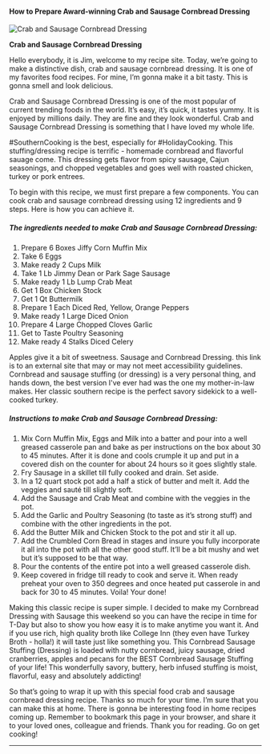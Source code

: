            

#### How to Prepare Award-winning Crab and Sausage Cornbread Dressing

![Crab and Sausage Cornbread Dressing](https://img-global.cpcdn.com/recipes/e957ec9f047f36c4/751x532cq70/crab-and-sausage-cornbread-dressing-recipe-main-photo.jpg)

**Crab and Sausage Cornbread Dressing**

Hello everybody, it is Jim, welcome to my recipe site. Today, we’re going to make a distinctive dish, crab and sausage cornbread dressing. It is one of my favorites food recipes. For mine, I’m gonna make it a bit tasty. This is gonna smell and look delicious.

Crab and Sausage Cornbread Dressing is one of the most popular of current trending foods in the world. It’s easy, it’s quick, it tastes yummy. It is enjoyed by millions daily. They are fine and they look wonderful. Crab and Sausage Cornbread Dressing is something that I have loved my whole life.

#SouthernCooking is the best, especially for #HolidayCooking. This stuffing/dressing recipe is terrific - homemade cornbread and flavorful sauage come. This dressing gets flavor from spicy sausage, Cajun seasonings, and chopped vegetables and goes well with roasted chicken, turkey or pork entrees.

To begin with this recipe, we must first prepare a few components. You can cook crab and sausage cornbread dressing using 12 ingredients and 9 steps. Here is how you can achieve it.

##### The ingredients needed to make Crab and Sausage Cornbread Dressing:

1.  Prepare 6 Boxes Jiffy Corn Muffin Mix
2.  Take 6 Eggs
3.  Make ready 2 Cups Milk
4.  Take 1 Lb Jimmy Dean or Park Sage Sausage
5.  Make ready 1 Lb Lump Crab Meat
6.  Get 1 Box Chicken Stock
7.  Get 1 Qt Buttermilk
8.  Prepare 1 Each Diced Red, Yellow, Orange Peppers
9.  Make ready 1 Large Diced Onion
10.  Prepare 4 Large Chopped Cloves Garlic
11.  Get to Taste Poultry Seasoning
12.  Make ready 4 Stalks Diced Celery

Apples give it a bit of sweetness. Sausage and Cornbread Dressing. this link is to an external site that may or may not meet accessibility guidelines. Cornbread and sausage stuffing (or dressing) is a very personal thing, and hands down, the best version I've ever had was the one my mother-in-law makes. Her classic southern recipe is the perfect savory sidekick to a well-cooked turkey.

##### Instructions to make Crab and Sausage Cornbread Dressing:

1.  Mix Corn Muffin Mix, Eggs and Milk into a batter and pour into a well greased casserole pan and bake as per instructions on the box about 30 to 45 minutes. After it is done and cools crumple it up and put in a covered dish on the counter for about 24 hours so it goes slightly stale.
2.  Fry Sausage in a skillet till fully cooked and drain. Set aside.
3.  In a 12 quart stock pot add a half a stick of butter and melt it. Add the veggies and sauté till slightly soft.
4.  Add the Sausage and Crab Meat and combine with the veggies in the pot.
5.  Add the Garlic and Poultry Seasoning (to taste as it’s strong stuff) and combine with the other ingredients in the pot.
6.  Add the Butter Milk and Chicken Stock to the pot and stir it all up.
7.  Add the Crumbled Corn Bread in stages and insure you fully incorporate it all into the pot with all the other good stuff. It’ll be a bit mushy and wet but it’s supposed to be that way.
8.  Pour the contents of the entire pot into a well greased casserole dish.
9.  Keep covered in fridge till ready to cook and serve it. When ready preheat your oven to 350 degrees and once heated put casserole in and back for 30 to 45 minutes. Voila! Your done!

Making this classic recipe is super simple. I decided to make my Cornbread Dressing with Sausage this weekend so you can have the recipe in time for T-Day but also to show you how easy it is to make anytime you want it. And if you use rich, high quality broth like College Inn (they even have Turkey Broth - holla!) it will taste just like something you. This Cornbread Sausage Stuffing (Dressing) is loaded with nutty cornbread, juicy sausage, dried cranberries, apples and pecans for the BEST Cornbread Sausage Stuffing of your life! This wonderfully savory, buttery, herb infused stuffing is moist, flavorful, easy and absolutely addicting!

So that’s going to wrap it up with this special food crab and sausage cornbread dressing recipe. Thanks so much for your time. I’m sure that you can make this at home. There is gonna be interesting food in home recipes coming up. Remember to bookmark this page in your browser, and share it to your loved ones, colleague and friends. Thank you for reading. Go on get cooking!

* * *